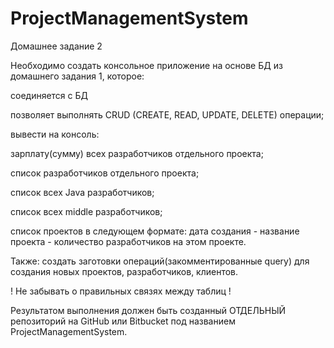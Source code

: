 # ProjectManagementSystem
Домашнее задание 2


Необходимо создать консольное приложение на основе БД из домашнего задания 1, которое:


соединяется с БД

позволяет выполнять CRUD (CREATE, READ, UPDATE, DELETE) операции;

вывести на консоль:

зарплату(сумму) всех разработчиков отдельного проекта;

список разработчиков отдельного проекта;

список всех Java разработчиков;

список всех middle разработчиков;

список проектов в следующем формате: дата создания - название проекта - количество разработчиков на этом проекте.


 

Также: создать заготовки операций(закомментированные query) для создания новых проектов, разработчиков, клиентов.

! Не забывать о правильных связях между таблиц !

Результатом выполнения должен быть созданный ОТДЕЛЬНЫЙ репозиторий на GitHub или Bitbucket под названием ProjectManagementSystem.
